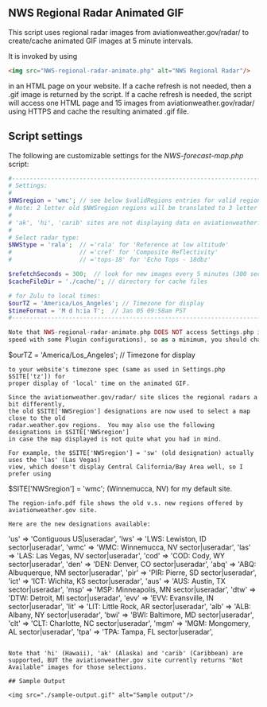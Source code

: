 ## NWS Regional Radar Animated GIF

This script uses regional radar images from aviationweather.gov/radar/ to create/cache
animated GIF images at 5 minute intervals.

It is invoked by using
```HTML
<img src="NWS-regional-radar-animate.php" alt="NWS Regional Radar"/>
```
in an HTML page on your website.  If a cache refresh is not needed, then a .gif image is returned by the script.
If a cache refresh is needed, the script will access one HTML page and 15 images from aviationweather.gov/radar/
using HTTPS and cache the resulting animated .gif file.


## Script settings

The following are customizable settings for the _NWS-forecast-map.php_ script:

```php
#--------------------------------------------------------------------------------
# Settings:
#
$NWSregion = 'wmc'; // see below $validRegions entries for valid regions to use
# Note: 2 letter old $NWSregion regions will be translated to 3 letter regions
#
# 'ak', 'hi', 'carib' sites are not displaying data on aviationweather.gov site
#
# Select radar type:
$NWStype = 'rala';  // ='rala' for 'Reference at low altitude'
#                   // ='cref' for 'Composite Reflectivity'
#                   // ='tops-18' for 'Echo Tops - 18dbz'

$refetchSeconds = 300;  // look for new images every 5 minutes (300 seconds)
$cacheFileDir = './cache/'; // directory for cache files

# for Zulu to local times:
$ourTZ = 'America/Los_Angeles'; // Timezone for display
$timeFormat = 'M d h:ia T';  // Jan 05 09:58am PST
#--------------------------------------------------------------------------------

Note that NWS-regional-radar-animate.php DOES NOT access Settings.php in the Saratoga Template (to increase
speed with some Plugin configurations), so as a minimum, you should change
```
$ourTZ = 'America/Los_Angeles'; // Timezone for display
```
to your website's timezone spec (same as used in Settings.php $SITE['tz']) for
proper display of 'local' time on the animated GIF.

Since the aviationweather.gov/radar/ site slices the regional radars a bit differently,
the old $SITE['NWSregion'] designations are now used to select a map close to the old
radar.weather.gov regions.  You may also use the following designations in $SITE['NWSregion']
in case the map displayed is not quite what you had in mind.

For example, the $SITE['NWSregion'] = 'sw' (old designation) actually uses the 'las' (Las Vegas)
view, which doesn't display Central California/Bay Area well, so I prefer using
```
$SITE['NWSregion'] = 'wmc'; (Winnemucca, NV) for my default site.
```
The region-info.pdf file shows the old v.s. new regions offered by aviationweather.gov site.

Here are the new designations available:
```
  'us' => 'Contiguous US|useradar',
  'lws' => 'LWS: Lewiston, ID sector|useradar',
  'wmc' => 'WMC: Winnemucca, NV sector|useradar',
  'las' => 'LAS: Las Vegas, NV sector|useradar',
  'cod' => 'COD: Cody, WY sector|useradar',
  'den' => 'DEN: Denver, CO sector|useradar',
  'abq' => 'ABQ: Albuquerque, NM sector|useradar',
  'pir' => 'PIR: Pierre, SD sector|useradar',
  'ict' => 'ICT: Wichita, KS sector|useradar',
  'aus' => 'AUS: Austin, TX sector|useradar',
  'msp' => 'MSP: Minneapolis, MN sector|useradar',
  'dtw' => 'DTW: Detroit, MI sector|useradar',
  'evv' => 'EVV: Evansville, IN sector|useradar',
  'lit' => 'LIT: Little Rock, AR sector|useradar',
  'alb' => 'ALB: Albany, NY sector|useradar',
  'bwi' => 'BWI: Baltimore, MD sector|useradar',
  'clt' => 'CLT: Charlotte, NC sector|useradar',
  'mgm' => 'MGM: Mongomery, AL sector|useradar',
  'tpa' => 'TPA: Tampa, FL sector|useradar',
```

Note that 'hi' (Hawaii), 'ak' (Alaska) and 'carib' (Caribbean) are supported, BUT the aviationweather.gov site currently returns "Not Available" images for those selections.

## Sample Output

<img src="./sample-output.gif" alt="Sample output"/>
